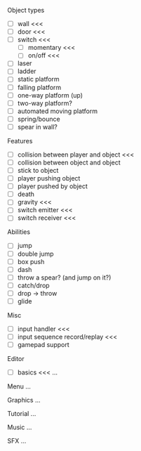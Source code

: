 Object types
- [ ] wall <<<
- [ ] door <<<
- [ ] switch <<<
  - [ ] momentary <<<
  - [ ] on/off <<<
- [ ] laser
- [ ] ladder
- [ ] static platform
- [ ] falling platform
- [ ] one-way platform (up)
- [ ] two-way platform?
- [ ] automated moving platform
- [ ] spring/bounce
- [ ] spear in wall?

Features
- [ ] collision between player and object <<<
- [ ] collision between object and object
- [ ] stick to object
- [ ] player pushing object
- [ ] player pushed by object
- [ ] death
- [ ] gravity <<<
- [ ] switch emitter <<<
- [ ] switch receiver <<<

Abilities
- [ ] jump
- [ ] double jump
- [ ] box push
- [ ] dash
- [ ] throw a spear? (and jump on it?)
- [ ] catch/drop
- [ ] drop -> throw
- [ ] glide

Misc
- [ ] input handler <<<
- [ ] input sequence record/replay <<<
- [ ] gamepad support

Editor
- [ ] basics <<<
...

Menu
...

Graphics
...

Tutorial
...

Music
...

SFX
...
